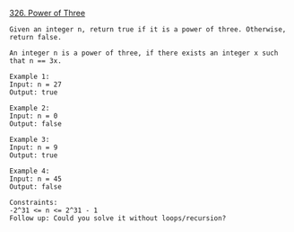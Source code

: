 [326. Power of Three](https://leetcode.com/problems/power-of-three/)
```
Given an integer n, return true if it is a power of three. Otherwise, return false.

An integer n is a power of three, if there exists an integer x such that n == 3x.

Example 1:
Input: n = 27
Output: true

Example 2:
Input: n = 0
Output: false

Example 3:
Input: n = 9
Output: true

Example 4:
Input: n = 45
Output: false

Constraints:
-2^31 <= n <= 2^31 - 1
Follow up: Could you solve it without loops/recursion?
```
